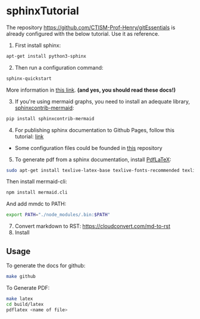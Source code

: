 # sphinxTutorial

The repository https://github.com/CTISM-Prof-Henry/gitEssentials is already configured with the below tutorial. Use it as reference.

1. First install sphinx:

```bash
apt-get install python3-sphinx
```

2. Then run a configuration command:

```bash
sphinx-quickstart
```

More information in [this link](https://www.sphinx-doc.org/en/master/usage/quickstart.html). **(and yes, you should read these docs!)**

3. If you're using mermaid graphs, you need to install an adequate library, [sphinxcontrib-mermaid](https://github.com/mgaitan/sphinxcontrib-mermaid):

```bash
pip install sphinxcontrib-mermaid
```

4. For publishing sphinx documentation to Github Pages, follow this tutorial: [link](https://www.docslikecode.com/articles/github-pages-python-sphinx/) 
  * Some configuration files could be founded in [this](https://github.com/annegentle/create-demo) repository 
5. To generate pdf from a sphinx documentation, install [PdfLaTeX](https://gist.github.com/rain1024/98dd5e2c6c8c28f9ea9d):

```bash
sudo apt-get install texlive-latex-base texlive-fonts-recommended texlive-fonts-extra texlive-latex-extra
```

Then install mermaid-cli:


```bash
npm install mermaid.cli
```

And add mmdc to PATH:

```bash
export PATH="./node_modules/.bin:$PATH" 
```


7. Convert markdown to RST: https://cloudconvert.com/md-to-rst
8. Install 


## Usage

To generate the docs for github:

```bash
make github
```

To Generate PDF:

```bash
make latex
cd build/latex
pdflatex <name of file>
```
